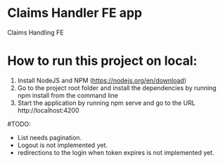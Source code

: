 # Claims Handler FE app
 Claims Handling FE 

# How to run this project on local:
1. Install NodeJS and NPM (https://nodejs.org/en/download)
2. Go to the project root folder and install the dependencies by running npm install from the command line
3. Start the application by running npm serve and go to the URL http://localhost:4200

#TODO:
* List needs pagination.
* Logout is not implemented yet.
* redirections to the login when token expires is not implemented yet.
